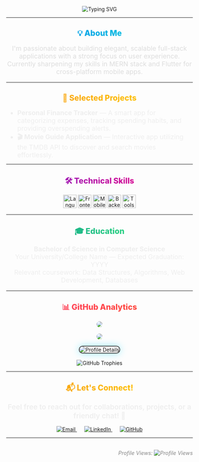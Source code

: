 <p align="center">
  <img src="https://readme-typing-svg.demolab.com?font=Fira+Code&weight=600&size=32&pause=1500&color=0F62FE&background=0a0a0a00&center=true&vCenter=true&width=600&lines=Hi,+I'm+Vaidehi+Raut!;Aspiring+Full-Stack+Developer;MERN+Stack+|+Frontend+|+Flutter" alt="Typing SVG" />
</p>

---

<h2 align="center" style="background: linear-gradient(90deg, #007cf0, #00dfd8); -webkit-background-clip: text; color: transparent; font-weight: 800;">💡 About Me</h2>

<p align="center" style="max-width: 650px; font-size: 1.1rem; color: #ddd;">
I'm passionate about building elegant, scalable full-stack applications with a strong focus on user experience. Currently sharpening my skills in MERN stack and Flutter for cross-platform mobile apps.
</p>

---

<h2 align="center" style="background: linear-gradient(90deg, #f7971e, #ffd200); -webkit-background-clip: text; color: transparent; font-weight: 800;">🚀 Selected Projects</h2>

<ul style="max-width: 650px; margin: auto; font-size: 1.1rem; color: #eee;">
<li><strong>Personal Finance Tracker</strong> — A smart app for categorizing expenses, tracking spending habits, and providing overspending alerts.</li>
<li><strong>🎬 Movie Guide Application</strong> — Interactive app utilizing the TMDB API to discover and search movies effortlessly.</li>
</ul>

---

<h2 align="center" style="background: linear-gradient(90deg, #7928ca, #ff0080); -webkit-background-clip: text; color: transparent; font-weight: 800;">🛠 Technical Skills</h2>

<p align="center">
  <img src="https://skillicons.dev/icons?i=c,cpp,java,python,js" height="36" alt="Languages" />
  <img src="https://skillicons.dev/icons?i=html,css,react,tailwind,bootstrap" height="36" alt="Frontend" />
  <img src="https://skillicons.dev/icons?i=flutter" height="36" alt="Mobile" />
  <img src="https://skillicons.dev/icons?i=nodejs,express,mongodb,mysql" height="36" alt="Backend" />
  <img src="https://skillicons.dev/icons?i=git,github,vscode,figma,canva" height="36" alt="Tools" />
</p>

---

<h2 align="center" style="background: linear-gradient(90deg, #11998e, #38ef7d); -webkit-background-clip: text; color: transparent; font-weight: 800;">🎓 Education</h2>

<p align="center" style="max-width: 650px; font-size: 1.1rem; color: #eee;">
<b>Bachelor of Science in Computer Science</b><br/>
Your University/College Name — Expected Graduation: YYYY<br/>
Relevant coursework: Data Structures, Algorithms, Web Development, Databases
</p>

---

<h2 align="center" style="background: linear-gradient(90deg, #ff416c, #ff4b2b); -webkit-background-clip: text; color: transparent; font-weight: 800;">📊 GitHub Analytics</h2>

<div align="center" style="max-width: 700px; margin: auto;">
  <img src="https://github-readme-stats.vercel.app/api?username=vaidehi310705&show_icons=true&theme=dark&hide_title=true&count_private=true&hide=prs" style="border-radius: 15px; box-shadow: 0 0 15px rgba(255,255,255,0.1);" />
  <br/><br/>
  <img src="https://github-readme-stats.vercel.app/api/top-langs/?username=vaidehi310705&layout=compact&theme=dark" style="border-radius: 15px; box-shadow: 0 0 15px rgba(255,255,255,0.1);" />
  <br/><br/>
  <img src="https://github-profile-summary-cards.vercel.app/api/cards/profile-details?username=vaidehi310705&theme=dark" alt="Profile Details" style="border-radius: 15px; border: 2px solid #444; box-shadow: 0 0 20px #00d8ff66;" />
  <br/><br/>
  <img src="https://github-profile-trophy.vercel.app/?username=vaidehi310705&theme=dark" alt="GitHub Trophies" />
</div>

---

<h2 align="center" style="background: linear-gradient(90deg, #f7971e, #ffd200); -webkit-background-clip: text; color: transparent; font-weight: 800;">📬 Let's Connect!</h2>

<p align="center" style="font-size: 1.2rem; font-weight: 600; color: #eee; margin-bottom: 1rem;">
Feel free to reach out for collaborations, projects, or a friendly chat! 👋
</p>

<p align="center">
  <a href="mailto:vaidehiraut21@gmail.com" target="_blank" rel="noopener noreferrer" style="margin: 0 10px;">
    <img src="https://img.shields.io/badge/Email-D14836?style=for-the-badge&logo=gmail&logoColor=white" alt="Email" />
  </a>
  <a href="https://linkedin.com/in/vaidehi-raut-9563052b9/" target="_blank" rel="noopener noreferrer" style="margin: 0 10px;">
    <img src="https://img.shields.io/badge/LinkedIn-0A66C2?style=for-the-badge&logo=linkedin&logoColor=white" alt="LinkedIn" />
  </a>
  <a href="https://github.com/vaidehi310705" target="_blank" rel="noopener noreferrer" style="margin: 0 10px;">
    <img src="https://img.shields.io/badge/GitHub-181717?style=for-the-badge&logo=github&logoColor=white" alt="GitHub" />
  </a>
</p>

---

<p align="right" style="color: #888; font-style: italic; font-size: 0.9rem; margin-top: 2rem;">
Profile Views:  
<img src="https://komarev.com/ghpvc/?username=vaidehi310705&style=flat-square&color=blue" alt="Profile Views" />
</p>

